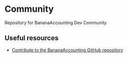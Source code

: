 # Community
Repository for BananaAccounting Dev Community

## Useful resources
 * [Contribute to the BananaAccounting GitHub repository](https://www.banana.ch/doc/en/node/8972)
